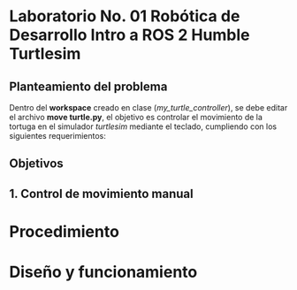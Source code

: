 # Laboratorio No. 01 Robótica de Desarrollo Intro a ROS 2 Humble Turtlesim

## Planteamiento del problema

Dentro del **workspace** creado en clase (*my_turtle_controller*), se debe editar el archivo **move turtle.py**, el objetivo es controlar el movimiento de la tortuga en el simulador *turtlesim* mediante el teclado, cumpliendo con los siguientes requerimientos:

## Objetivos

## 1. Control de movimiento manual


# Procedimiento
# Diseño y funcionamiento
